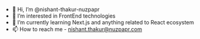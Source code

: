 - 👋 Hi, I’m @nishant-thakur-nuzpapr
- 👀 I’m interested in FrontEnd technologies
- 🌱 I’m currently learning Next.js and anything related to React ecosystem
- 📫 How to reach me - nishant.thakur@nuzpapr.com


